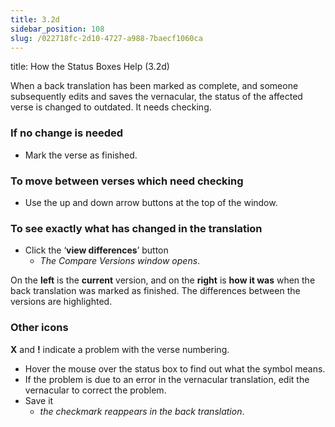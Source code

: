 ```yaml
---
title: 3.2d
sidebar_position: 108
slug: /022718fc-2d10-4727-a988-7baecf1060ca
---
```




title: How the Status Boxes Help (3.2d)


When a back translation has been marked as complete, and someone subsequently edits and saves the vernacular, the status of the affected verse is changed to outdated. It needs checking.


### If no change is needed

- Mark the verse as finished.

### To move between verses which need checking

- Use the up and down arrow buttons at the top of the window.

### To see exactly what has changed in the translation

- Click the ‘**view differences**’ button
	- _The Compare Versions window opens_.

On the **left** is the **current** version, and on the **right** is **how it was** when the back translation was marked as finished. The differences between the versions are highlighted.


### Other icons


**X** and **!** indicate a problem with the verse numbering.

- Hover the mouse over the status box to find out what the symbol means.
- If the problem is due to an error in the vernacular translation, edit the vernacular to correct the problem.
- Save it
	- _the checkmark reappears in the back translation_.
